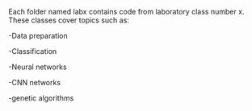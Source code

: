 Each folder named labx contains code from laboratory class number x. These classes cover topics such as:

-Data preparation

-Classification

-Neural networks

-CNN networks

-genetic algorithms
